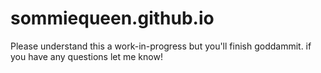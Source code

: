 # sommiequeen.github.io
Please understand this a work-in-progress but you'll finish goddammit. if you have any questions let me know!
